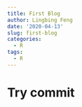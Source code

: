 ```yaml
---
title: First Blog
author: Lingbing Feng
date: '2020-04-13'
slug: first-blog
categories:
  - R
tags:
  - R
---
```

# Try commit